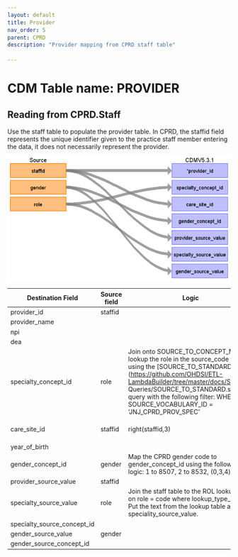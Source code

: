 ```yaml
---
layout: default
title: Provider
nav_order: 5
parent: CPRD
description: "Provider mapping from CPRD staff table"

---
```


# CDM Table name: PROVIDER

## Reading from CPRD.Staff

Use the staff table to populate the provider table. In CPRD, the staffid field represents the unique identifier given to the practice staff member entering the data, it does not necessarily represent the provider.  

![](images/image7.png)

| Destination Field | Source field | Logic | Comment field |
| --- | --- | --- | --- |
| provider_id | staffid |  |  |
| provider_name |  |  |  |
| npi |  |  |  |
| dea |  |  |  |
| specialty_concept_id | role | Join onto SOURCE_TO_CONCEPT_MAP, lookup the role in the source_code field using the [SOURCE_TO_STANDARD](https://github.com/OHDSI/ETL-LambdaBuilder/tree/master/docs/Standard Queries/SOURCE_TO_STANDARD.sql) query with the following filter:    WHERE SOURCE_VOCABULARY_ID = 'JNJ_CPRD_PROV_SPEC' | Use the file ['CPRD_Native_Specialties.sql'](https://github.com/OHDSI/ETL-LambdaBuilder/blob/master/docs/CPRD/Vocab%20Updates/CPRD_Native_Specialties.sql) to find all provider specialities and counts if mapping updates to the source_to_concept_map need to be made. |
| care_site_id | staffid | right(staffid,3) | Last 3 digits of the staffid are the practice identifier with the leading zeros removed. |
| year_of_birth |  |  |  |
| gender_concept_id | gender | Map the CPRD gender code to gender_concept_id using the following logic: 1 to 8507, 2 to 8532, (0,3,4) to 0 |  |
| provider_source_value | staffid |  |  |
| specialty_source_value | role | Join the staff table to the ROL lookup table on role = code where lookup_type_id = 76. Put the text from the lookup table as the speciality_source_value. | See the file ['CPRD_Native_Specialties.sql'](https://github.com/OHDSI/ETL-LambdaBuilder/blob/master/docs/CPRD/Vocab%20Updates/CPRD_Native_Specialties.sql) for more information on how to join the tables. |
| specialty_source_concept_id |  |  | 0 |
| gender_source_value | gender |  |  |
| gender_source_concept_id |  |  | 0 |
